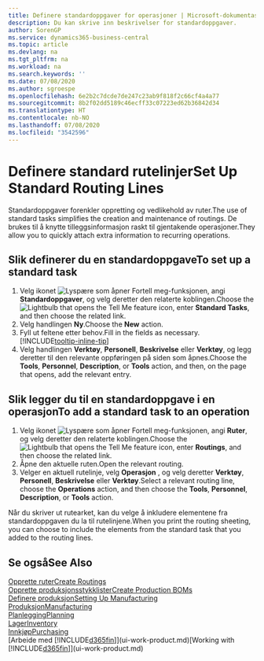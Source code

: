 ```yaml
---
title: Definere standardoppgaver for operasjoner | Microsoft-dokumentasjon
description: Du kan skrive inn beskrivelser for standardoppgaver.
author: SorenGP
ms.service: dynamics365-business-central
ms.topic: article
ms.devlang: na
ms.tgt_pltfrm: na
ms.workload: na
ms.search.keywords: ''
ms.date: 07/08/2020
ms.author: sgroespe
ms.openlocfilehash: 6e2b2c7dcde7de247c23ab9f818f2c66cf4a4a77
ms.sourcegitcommit: 8b2f02dd5189c46ecff33c07223ed62b36842d34
ms.translationtype: HT
ms.contentlocale: nb-NO
ms.lasthandoff: 07/08/2020
ms.locfileid: "3542596"
---
```

# <a name="set-up-standard-routing-lines"></a><span data-ttu-id="dfe67-103">Definere standard rutelinjer</span><span class="sxs-lookup"><span data-stu-id="dfe67-103">Set Up Standard Routing Lines</span></span>

<span data-ttu-id="dfe67-104">Standardoppgaver forenkler oppretting og vedlikehold av ruter.</span><span class="sxs-lookup"><span data-stu-id="dfe67-104">The use of standard tasks simplifies the creation and maintenance of routings.</span></span> <span data-ttu-id="dfe67-105">De brukes til å knytte tilleggsinformasjon raskt til gjentakende operasjoner.</span><span class="sxs-lookup"><span data-stu-id="dfe67-105">They allow you to quickly attach extra information to recurring operations.</span></span>

## <a name="to-set-up-a-standard-task"></a><span data-ttu-id="dfe67-106">Slik definerer du en standardoppgave</span><span class="sxs-lookup"><span data-stu-id="dfe67-106">To set up a standard task</span></span>

1. <span data-ttu-id="dfe67-107">Velg ikonet ![Lyspære som åpner Fortell meg-funksjonen](media/ui-search/search_small.png "Fortell hva du vil gjøre"), angi **Standardoppgaver**, og velg deretter den relaterte koblingen.</span><span class="sxs-lookup"><span data-stu-id="dfe67-107">Choose the ![Lightbulb that opens the Tell Me feature](media/ui-search/search_small.png "Tell me what you want to do") icon, enter **Standard Tasks**, and then choose the related link.</span></span>
2. <span data-ttu-id="dfe67-108">Velg handlingen **Ny**.</span><span class="sxs-lookup"><span data-stu-id="dfe67-108">Choose the **New** action.</span></span>
3. <span data-ttu-id="dfe67-109">Fyll ut feltene etter behov.</span><span class="sxs-lookup"><span data-stu-id="dfe67-109">Fill in the fields as necessary.</span></span> [!INCLUDE[tooltip-inline-tip](includes/tooltip-inline-tip_md.md)]
4. <span data-ttu-id="dfe67-110">Velg handlingen **Verktøy**, **Personell**, **Beskrivelse** eller **Verktøy**, og legg deretter til den relevante oppføringen på siden som åpnes.</span><span class="sxs-lookup"><span data-stu-id="dfe67-110">Choose the **Tools**, **Personnel**, **Description**, or **Tools** action, and then, on the page that opens, add the relevant entry.</span></span>

## <a name="to-add-a-standard-task-to-an-operation"></a><span data-ttu-id="dfe67-111">Slik legger du til en standardoppgave i en operasjon</span><span class="sxs-lookup"><span data-stu-id="dfe67-111">To add a standard task to an operation</span></span>

1. <span data-ttu-id="dfe67-112">Velg ikonet ![Lyspære som åpner Fortell meg-funksjonen](media/ui-search/search_small.png "Fortell hva du vil gjøre"), angi **Ruter**, og velg deretter den relaterte koblingen.</span><span class="sxs-lookup"><span data-stu-id="dfe67-112">Choose the ![Lightbulb that opens the Tell Me feature](media/ui-search/search_small.png "Tell me what you want to do") icon, enter **Routings**, and then choose the related link.</span></span>
2. <span data-ttu-id="dfe67-113">Åpne den aktuelle ruten.</span><span class="sxs-lookup"><span data-stu-id="dfe67-113">Open the relevant routing.</span></span>
3. <span data-ttu-id="dfe67-114">Velger en aktuell rutelinje, velg **Operasjon** , og velg deretter **Verktøy**, **Personell**, **Beskrivelse** eller **Verktøy**.</span><span class="sxs-lookup"><span data-stu-id="dfe67-114">Select a relevant routing line, choose the **Operations** action, and then choose the **Tools**, **Personnel**, **Description**, or **Tools** action.</span></span>

<span data-ttu-id="dfe67-115">Når du skriver ut rutearket, kan du velge å inkludere elementene fra standardoppgaven du la til rutelinjene.</span><span class="sxs-lookup"><span data-stu-id="dfe67-115">When you print the routing sheeting, you can choose to include the elements from the standard task that you added to the routing lines.</span></span>

## <a name="see-also"></a><span data-ttu-id="dfe67-116">Se også</span><span class="sxs-lookup"><span data-stu-id="dfe67-116">See Also</span></span>

[<span data-ttu-id="dfe67-117">Opprette ruter</span><span class="sxs-lookup"><span data-stu-id="dfe67-117">Create Routings</span></span>](production-how-to-create-routings.md)  
[<span data-ttu-id="dfe67-118">Opprette produksjonsstykklister</span><span class="sxs-lookup"><span data-stu-id="dfe67-118">Create Production BOMs</span></span>](production-how-to-create-production-boms.md)  
[<span data-ttu-id="dfe67-119">Definere produksjon</span><span class="sxs-lookup"><span data-stu-id="dfe67-119">Setting Up Manufacturing</span></span>](production-configure-production-processes.md)  
[<span data-ttu-id="dfe67-120">Produksjon</span><span class="sxs-lookup"><span data-stu-id="dfe67-120">Manufacturing</span></span>](production-manage-manufacturing.md)  
[<span data-ttu-id="dfe67-121">Planlegging</span><span class="sxs-lookup"><span data-stu-id="dfe67-121">Planning</span></span>](production-planning.md)  
[<span data-ttu-id="dfe67-122">Lager</span><span class="sxs-lookup"><span data-stu-id="dfe67-122">Inventory</span></span>](inventory-manage-inventory.md)  
[<span data-ttu-id="dfe67-123">Innkjøp</span><span class="sxs-lookup"><span data-stu-id="dfe67-123">Purchasing</span></span>](purchasing-manage-purchasing.md)  
<span data-ttu-id="dfe67-124">[Arbeide med [!INCLUDE[d365fin](includes/d365fin_md.md)]](ui-work-product.md)</span><span class="sxs-lookup"><span data-stu-id="dfe67-124">[Working with [!INCLUDE[d365fin](includes/d365fin_md.md)]](ui-work-product.md)</span></span>  
